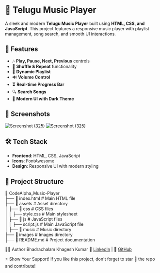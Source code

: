 # 🎵 Telugu Music Player

A sleek and modern **Telugu Music Player** built using **HTML, CSS, and JavaScript**. This project features a responsive music player with playlist management, song search, and smooth UI interactions.

## 🚀 Features

- 🎶 **Play, Pause, Next, Previous** controls
- 🔀 **Shuffle & Repeat** functionality
- 📜 **Dynamic Playlist**
- 🔊 **Volume Control**
- ⏳ **Real-time Progress Bar**
- 🔍 **Search Songs**
- 🎨 **Modern UI with Dark Theme**

## 📸 Screenshots

![Screenshot (325)](https://github.com/user-attachments/assets/6949e85d-a46e-4a9f-995d-354bef16f3b0)
![Screenshot (325)](https://github.com/user-attachments/assets/6949e85d-a46e-4a9f-995d-354bef16f3b0)




## 🛠️ Tech Stack

- **Frontend**: HTML, CSS, JavaScript
- **Icons**: FontAwesome
- **Design**: Responsive UI with modern styling

## 📂 Project Structure

📂 CodeAlpha_Music-Player  
├── 📜 index.html              # Main HTML file  
├── 📂 assets                  # Asset directory  
│   ├── 📂 css                 # CSS files  
│   │   ├── style.css          # Main stylesheet  
│   ├── 📂 js                  # JavaScript files  
│   │   ├── script.js          # Main JavaScript file  
│   ├── 📂 music               # Music directory  
├── 📂 images                  # Images directory  
├── 📜 README.md               # Project documentation  


👨‍💻 Author
Bhadrachalam Khagesh Kumar
🔗 [LinkedIn](https://www.linkedin.com/in/b-khagesh-kumar/) | 🐙 [GitHub](https://github.com/khagesh-kumar)

⭐ Show Your Support!
If you like this project, don't forget to star 🌟 the repo and contribute!
